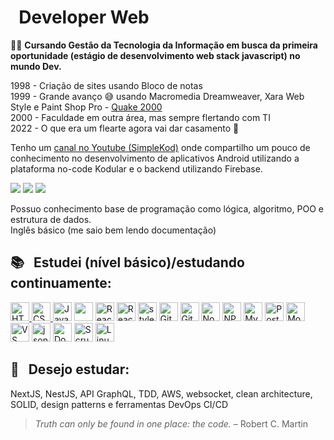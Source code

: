 # &nbsp; Developer Web

:man_student: **Cursando Gestão da Tecnologia da Informação em busca da primeira oportunidade (estágio de desenvolvimento web stack javascript) no mundo Dev.**

1998 - Criação de sites usando Bloco de notas  
1999 - Grande avanço :sweat_smile: usando Macromedia Dreamweaver, Xara Web Style e Paint Shop Pro - [Quake 2000](https://web.archive.org/web/20010216054338/http://www.quake2000.hpg.com.br:80/)  
2000 - Faculdade em outra área, mas sempre flertando com TI  
2022 - O que era um flearte agora vai dar casamento :pray:

Tenho um [canal no Youtube (SimpleKod)](https://www.youtube.com/c/simplekod) onde compartilho um pouco de conhecimento no desenvolvimento de aplicativos Android utilizando a plataforma no-code Kodular e o backend utilizando Firebase.

<a href="https://www.linkedin.com/in/edmilson-torres"><img src="https://img.shields.io/badge/-Edmilson Torres-0077B5?style=flat-square&logo=Linkedin&logoColor=white"/></a>
<a href="mailto:edmilson.torres@gmail.com"><img src="https://img.shields.io/badge/-edmilson.torres@gmail.com-D14836?style=flat-square&logo=Gmail&logoColor=white"/></a>
<a href="https://www.youtube.com/c/simplekod"><img src="https://img.shields.io/badge/-SimpleKod-D62422?style=flat-square&labelColor=D62422&logo=youtube&logoColor=white"/></a>

Possuo conhecimento base de programação como lógica, algoritmo, POO e estrutura de dados.  
Inglês básico (me saio bem lendo documentação)  

## :books: &nbsp; Estudei (nível básico)/estudando continuamente:
<a href="#"><img height= "30" alt="HTML5" src= "https://img.shields.io/badge/HTML5-E34F26?style=for-the-badge&logo=html5&logoColor=white">
<a href="#"><img height= "30" alt="CSS3" src= "https://img.shields.io/badge/CSS3-1572B6?style=for-the-badge&logo=css3&logoColor=white">
<a href="#"><img height= "30" alt="Javascript" src= "https://img.shields.io/badge/JavaScript-323330?style=for-the-badge&logo=javascript&logoColor=F7DF1E"></a>
<a href="#"><img height= "30" src="https://img.shields.io/badge/TypeScript-007ACC?style=for-the-badge&logo=typescript&logoColor=white"></a>
<a href="#"><img height= "30" alt="ReactJS" src= "https://img.shields.io/badge/ReactJS-20232A?style=for-the-badge&logo=react&logoColor=61DAFB"></a>
<a href="#"><img height= "30" alt="React Native" src= "https://img.shields.io/badge/React_Native-20232A?style=for-the-badge&logo=react&logoColor=61DAFB"></a>
<a href="#"><img height= "30" alt="styled-components" src= "https://img.shields.io/badge/styled--components-DB7093?style=for-the-badge&logo=styled-components&logoColor=white"></a>
<a href="#"><img height= "30" alt="Git" src= "https://img.shields.io/badge/Git-F05032?style=for-the-badge&logo=git&logoColor=white"></a>
<a href="#"><img height= "30" alt="Github" src= "https://img.shields.io/badge/Github-181717?style=for-the-badge&logo=github&logoColor=white"></a>
<a href="#"><img height= "30" alt="Node.js" src= "https://img.shields.io/badge/Node.js-339933?style=for-the-badge&logo=nodedotjs&logoColor=white"></a>
<a href="#"><img height= "30" alt="NPM" src= "https://img.shields.io/badge/npm-CB3837?style=for-the-badge&logo=npm&logoColor=white"></a>
<a href="#"><img height= "30" alt="MySQL" src= "https://img.shields.io/badge/MySQL-4479A1?style=for-the-badge&logo=mysql&logoColor=white"></a>
<a href="#"><img height= "30" alt="PostgreSQL" src= "https://img.shields.io/badge/PostgreSQL-4169E1?style=for-the-badge&logo=postgresql&logoColor=white"></a>
<a href="#"><img height= "30" alt="MongoDB" src= "https://img.shields.io/badge/MongoDB-4EA94B?style=for-the-badge&logo=mongodb&logoColor=white"></a>
<a href="#"><img height= "30" alt="VS Code" src= "https://img.shields.io/badge/VS_Code-0078D4?style=for-the-badge&logo=visual%20studio%20code&logoColor=white"></a>
<a href="#"><img height= "30" alt="json" src= "https://img.shields.io/badge/json-5E5C5C?style=for-the-badge&logo=json&logoColor=white"></a>
<a href="#"><img height= "30" alt="Docker" src= "https://img.shields.io/badge/Docker-2496ED?style=for-the-badge&logo=docker&logoColor=white"></a>
<a href="#"><img height= "30" alt="Scrum" src= "https://img.shields.io/badge/Scrum-34B233?style=for-the-badge&logo=Scrum%20Alliance&logoColor=white"></a>
<a href="#"><img height= "30" alt="Linux" src= "https://img.shields.io/badge/Linux-E95420?style=for-the-badge&logo=linux&logoColor=white"></a>
  
## 📖 &nbsp; Desejo estudar:
NextJS, NestJS, API GraphQL, TDD, AWS, websocket, clean architecture, SOLID, design patterns e ferramentas DevOps CI/CD

> _Truth can only be found in one place: the code._ – Robert C. Martin
  

<a style="display: none" href="#" hidden><img style="display: none" height= "30" alt="Linux" src= "https://komarev.com/ghpvc/?username=edmilson-torres&style=flat" hidden></a>
